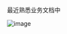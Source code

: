 最近熟悉业务文档中

![image](https://github.com/user-attachments/assets/c25b4b1d-0b63-4458-aa31-4bb7487b479c)

